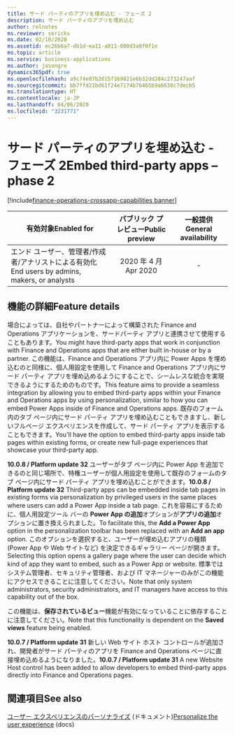```yaml
---
title: サード パーティのアプリを埋め込む - フェーズ 2
description: サード パーティのアプリを埋め込む
author: relnotes
ms.reviewer: sericks
ms.date: 02/18/2020
ms.assetid: ec26b6a7-db1d-ea11-a811-000d3a8f0f1e
ms.topic: article
ms.service: business-applications
ms.author: jasongre
dynamics365pdf: true
ms.openlocfilehash: a9c74e07b2015f169821e6b32dd284c273247aaf
ms.sourcegitcommit: bb7ffd21bd61f24e7174b76465b9a6630c7decb5
ms.translationtype: HT
ms.contentlocale: ja-JP
ms.lasthandoff: 04/06/2020
ms.locfileid: "3231771"
---
```

# <a name="embed-third-party-apps--phase-2"></a><span data-ttu-id="30f99-103">サード パーティのアプリを埋め込む - フェーズ 2</span><span class="sxs-lookup"><span data-stu-id="30f99-103">Embed third-party apps – phase 2</span></span>
[!include[finance-operations-crossapp-capabilities banner](../includes/finance-operations-crossapp-capabilities.md)]

| <span data-ttu-id="30f99-104">有効対象</span><span class="sxs-lookup"><span data-stu-id="30f99-104">Enabled for</span></span>    |  <span data-ttu-id="30f99-105">パブリック プレビュー</span><span class="sxs-lookup"><span data-stu-id="30f99-105">Public preview</span></span> | <span data-ttu-id="30f99-106">一般提供</span><span class="sxs-lookup"><span data-stu-id="30f99-106">General availability</span></span> | 
| ---------- | :----------: |:----------: |
|<span data-ttu-id="30f99-107">エンド ユーザー、管理者/作成者/アナリストによる有効化</span><span class="sxs-lookup"><span data-stu-id="30f99-107">End users by admins, makers, or analysts</span></span>|<span data-ttu-id="30f99-108">2020 年 4 月</span><span class="sxs-lookup"><span data-stu-id="30f99-108">Apr 2020</span></span>| -|






## <a name="feature-details"></a><span data-ttu-id="30f99-109">機能の詳細</span><span class="sxs-lookup"><span data-stu-id="30f99-109">Feature details</span></span>
<!--feature detail start -->
<span data-ttu-id="30f99-110">場合によっては、自社やパートナーによって構築された Finance and Operations アプリケーションを、サードパーティ アプリと連携させて使用することもあります。</span><span class="sxs-lookup"><span data-stu-id="30f99-110">You might have third-party apps that work in conjunction with Finance and Operations apps that are either built in-house or by a partner.</span></span> <span data-ttu-id="30f99-111">この機能は、Finance and Operations アプリ内に Power Apps を埋め込むのと同様に、個人用設定を使用して Finance and Operations アプリ内にサード パーティ アプリを埋め込めるようにすることで、シームレスな統合を実現できるようにするためのものです。</span><span class="sxs-lookup"><span data-stu-id="30f99-111">This feature aims to provide a seamless integration by allowing you to embed third-party apps within your Finance and Operations apps by using personalization, similar to how you can embed Power Apps inside of Finance and Operations apps.</span></span> <span data-ttu-id="30f99-112">既存のフォーム内のタブ ページ内にサード パーティ アプリを埋め込むこともできますし、新しいフルページ エクスペリエンスを作成して、サード パーティ アプリを表示することもできます。</span><span class="sxs-lookup"><span data-stu-id="30f99-112">You'll have the option to embed third-party apps inside tab pages within existing forms, or create new full-page experiences that showcase your third-party app.</span></span>

<span data-ttu-id="30f99-113">**10.0.8 / Platform update 32** ユーザーがタブ ページ内に Power App を追加できるのと同じ場所で、特権ユーザーが個人用設定を使用して既存のフォームのタブ ページ内にサード パーティ アプリを埋め込むことができます。</span><span class="sxs-lookup"><span data-stu-id="30f99-113">**10.0.8 / Platform update 32** Third-party apps can be embedded inside tab pages in existing forms via personalization by privileged users in the same places where users can add a Power App inside a tab page.</span></span> <span data-ttu-id="30f99-114">これを容易にするために、個人用設定ツール バーの **Power App の追加**オプションが**アプリの追加**オプションに置き換えられました。</span><span class="sxs-lookup"><span data-stu-id="30f99-114">To facilitate this, the **Add a Power App** option in the personalization toolbar has been replaced with an **Add an app** option.</span></span> <span data-ttu-id="30f99-115">このオプションを選択すると、ユーザーが埋め込むアプリの種類 (Power App や Web サイトなど) を決定できるギャラリー ページが開きます。</span><span class="sxs-lookup"><span data-stu-id="30f99-115">Selecting this option opens a gallery page where the user can decide which kind of app they want to embed, such as a Power App or website.</span></span> <span data-ttu-id="30f99-116">標準ではシステム管理者、セキュリティ管理者、および IT マネージャーのみがこの機能にアクセスできることに注意してください。</span><span class="sxs-lookup"><span data-stu-id="30f99-116">Note that only system administrators, security administrators, and IT managers have access to this capability out of the box.</span></span>  

<span data-ttu-id="30f99-117">この機能は、**保存されているビュー**機能が有効になっていることに依存することに注意してください。</span><span class="sxs-lookup"><span data-stu-id="30f99-117">Note that this functionality is dependent on the **Saved views** feature being enabled.</span></span>

<span data-ttu-id="30f99-118">**10.0.7 / Platform update 31** 新しい Web サイト ホスト コントロールが追加され、開発者がサード パーティのアプリを Finance and Operations ページに直接埋め込めるようになりました。</span><span class="sxs-lookup"><span data-stu-id="30f99-118">**10.0.7 / Platform update 31** A new Website Host control has been added to allow developers to embed third-party apps directly into Finance and Operations pages.</span></span>
<!--feature detail end -->










## <a name="see-also"></a><span data-ttu-id="30f99-119">関連項目</span><span class="sxs-lookup"><span data-stu-id="30f99-119">See also</span></span>


<!--docs start-->
<span data-ttu-id="30f99-120">[ユーザー エクスペリエンスのパーソナライズ](https://docs.microsoft.com/dynamics365/fin-ops-core/fin-ops/get-started/personalize-user-experience) (ドキュメント)</span><span class="sxs-lookup"><span data-stu-id="30f99-120">[Personalize the user experience](https://docs.microsoft.com/dynamics365/fin-ops-core/fin-ops/get-started/personalize-user-experience) (docs)</span></span>
<!--docs end-->

